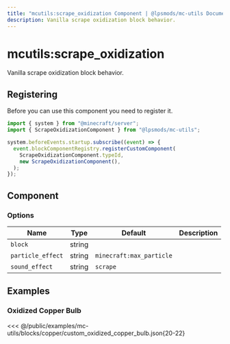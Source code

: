 ```yaml
---
title: "mcutils:scrape_oxidization Component | @lpsmods/mc-utils Documentation"
description: Vanilla scrape oxidization block behavior.
---
```


# mcutils:scrape_oxidization

Vanilla scrape oxidization block behavior.

## Registering

Before you can use this component you need to register it.

```js
import { system } from "@minecraft/server";
import { ScrapeOxidizationComponent } from "@lpsmods/mc-utils";

system.beforeEvents.startup.subscribe((event) => {
  event.blockComponentRegistry.registerCustomComponent(
    ScrapeOxidizationComponent.typeId,
    new ScrapeOxidizationComponent(),
  );
});
```

## Component

### Options

| Name              | Type   | Default                  | Description |
| ----------------- | ------ | ------------------------ | ----------- |
| `block`           | string |                          |             |
| `particle_effect` | string | `minecraft:max_particle` |             |
| `sound_effect`    | string | `scrape`                 |             |

## Examples

### Oxidized Copper Bulb

<<< @/public/examples/mc-utils/blocks/copper/custom_oxidized_copper_bulb.json{20-22}
